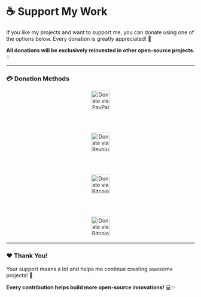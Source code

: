 # ☕ Support My Work
If you like my projects and want to support me, you can donate using one of the options below. Every donation is greatly appreciated! 🙌

**All donations will be exclusively reinvested in other open-source projects.** 💡

---

### 💳 Donation Methods

<div align="center" style="margin-bottom: 20px;">
  
  <a href="https://paypal.me/GabrielPolverini?country.x=IT&locale.x=it_IT" target="_blank" style="margin: 10px;">
    <img src="https://img.shields.io/badge/Donate%20-PayPal-0070BA?style=for-the-badge&logo=paypal&logoColor=white" height="50" alt="Donate via PayPal" />
  </a>
  
  <br><br>
  
  <a href="https://revolut.me/ilgabry2" target="_blank" style="margin: 10px;">
    <img src="https://img.shields.io/badge/Donate%20-Revolut-0075EB?style=for-the-badge&logo=revolut&logoColor=white" height="50" alt="Donate via Revolut" />
  </a>
  
  <br><br>
  
  <a href="ciao.com" target="_blank" style="margin: 10px;">
    <img src="https://img.shields.io/badge/Donate%20-Bitcoin-F7931A?style=for-the-badge&logo=bitcoin&logoColor=white" height="50" alt="Donate via Bitcoin" />
  </a>
  
  <br><br>
  
  <a href="ciaone.com" target="_blank" style="margin: 10px;">
    <img src="https://img.shields.io/badge/Donate%20-Bitcoin%20Cash-0AC18E?style=for-the-badge&logo=bitcoincash&logoColor=white" height="50" alt="Donate via Bitcoin Cash" />
  </a>
  
</div>

---

### ❤️ Thank You!
Your support means a lot and helps me continue creating awesome projects! 🚀

**Every contribution helps build more open-source innovations!** 💻✨
